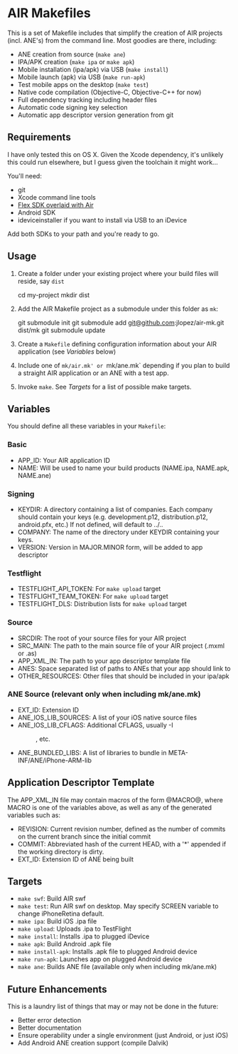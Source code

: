 AIR Makefiles
=============
This is a set of Makefile includes that simplify the creation of
AIR projects (incl. ANE's) from the command line. Most goodies are
there, including:

* ANE creation from source (`make ane`)
* IPA/APK creation (`make ipa` or `make apk`)
* Mobile installation (ipa/apk) via USB (`make install`)
* Mobile launch (apk) via USB (`make run-apk`)
* Test mobile apps on the desktop (`make test`)
* Native code compilation (Objective-C, Objective-C++ for now)
* Full dependency tracking including header files
* Automatic code signing key selection
* Automatic app descriptor version generation from git

Requirements
------------
I have only tested this on OS X. Given the Xcode dependency, it's
unlikely this could run elsewhere, but I guess given the toolchain
it might work...

You'll need:
* git
* Xcode command line tools
* [Flex SDK overlaid with Air][1]
* Android SDK
* ideviceinstaller if you want to install via USB to an iDevice

Add both SDKs to your path and you're ready to go.

Usage
-----
1. Create a folder under your existing project where your build files
will reside, say `dist`

    cd my-project
    mkdir dist

2. Add the AIR Makefile project as a submodule under this folder as `mk`:

    git submodule init
    git submodule add git@github.com:jlopez/air-mk.git dist/mk
    git submodule update

3. Create a `Makefile` defining configuration information about your
AIR application (see _Variables_ below)

4. Include one of `mk/air.mk' or `mk/ane.mk` depending if you plan to
build a straight AIR application or an ANE with a test app.

5. Invoke `make`. See _Targets_ for a list of possible make targets.

Variables
---------
You should define all these variables in your `Makefile`:

### Basic
* APP_ID: Your AIR application ID
* NAME: Will be used to name your build products (NAME.ipa, NAME.apk, NAME.ane)

### Signing
* KEYDIR: A directory containing a list of companies. Each company should
  contain your keys (e.g. development.p12, distribution.p12, android.pfx, etc.)
  If not defined, will default to ../..
* COMPANY: The name of the directory under KEYDIR containing your keys.
* VERSION: Version in MAJOR.MINOR form, will be added to app descriptor

### Testflight
* TESTFLIGHT_API_TOKEN: For `make upload` target
* TESTFLIGHT_TEAM_TOKEN: For `make upload` target
* TESTFLIGHT_DLS: Distribution lists for `make upload` target

### Source
* SRCDIR: The root of your source files for your AIR project
* SRC_MAIN: The path to the main source file of your AIR project (.mxml or .as)
* APP_XML_IN: The path to your app descriptor template file
* ANES: Space separated list of paths to ANEs that your app should link to
* OTHER_RESOURCES: Other files that should be included in your ipa/apk

### ANE Source (relevant only when including mk/ane.mk)
* EXT_ID: Extension ID
* ANE_IOS_LIB_SOURCES: A list of your iOS native source files
* ANE_IOS_LIB_CFLAGS: Additional CFLAGS, usually -I<dir>, etc.
* ANE_BUNDLED_LIBS: A list of libraries to bundle in META-INF/ANE/iPhone-ARM-lib

Application Descriptor Template
-------------------------------
The APP_XML_IN file may contain macros of the form @MACRO@, where MACRO
is one of the variables above, as well as any of the generated variables
such as:

* REVISION: Current revision number, defined as the number of commits on
  the current branch since the initial commit
* COMMIT: Abbreviated hash of the current HEAD, with a '*' appended if the
  working directory is dirty.
* EXT_ID: Extension ID of ANE being built

Targets
-------
* `make swf`: Build AIR swf
* `make test`: Run AIR swf on desktop. May specify SCREEN variable to
  change iPhoneRetina default.
* `make ipa`: Build iOS .ipa file
* `make upload`: Uploads .ipa to TestFlight
* `make install`: Installs .ipa to plugged iDevice
* `make apk`: Build Android .apk file
* `make install-apk`: Installs .apk file to plugged Android device
* `make run-apk`: Launches app on plugged Android device
* `make ane`: Builds ANE file (available only when including mk/ane.mk)

Future Enhancements
-------------------
This is a laundry list of things that may or may not be done in the
future:

* Better error detection
* Better documentation
* Ensure operability under a single environment (just Android, or just iOS)
* Add Android ANE creation support (compile Dalvik)

[1]: http://www.funky-monkey.nl/blog/2012/04/24/overlaying-flex-4-6-with-air-3-2-the-easy-way/ "Overlayiing Air SDK"
